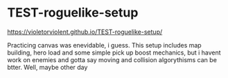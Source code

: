 # TEST-roguelike-setup
https://violetorviolent.github.io/TEST-roguelike-setup/

Practicing canvas was enevidable, i guess. 
This setup includes map building, hero load and some simple pick up boost mechanics, but i havent work on enemies and gotta 
say moving and collision algorythisms can be btter. Well, maybe other day
